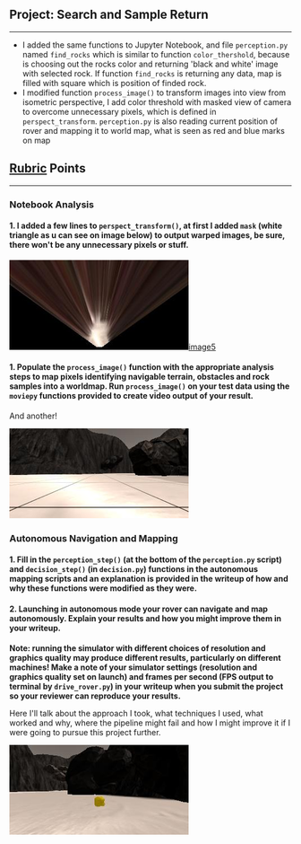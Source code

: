 ## Project: Search and Sample Return
---



* I added the same functions to Jupyter Notebook, and file `perception.py` named `find_rocks` which is similar to function `color_thershold`, because is choosing out the rocks color and returning 'black and white' image with selected rock. If function `find_rocks` is returning any data, map is filled with square which is position of finded rock.
* I modified function `process_image()` to transform images into view from isometric perspective, I add color threshold with masked view of camera to overcome unnecessary pixels, which is defined in `perspect_transform`. `perception.py` is also reading current position of rover and mapping it to world map, what is seen as red and blue marks on map

[//]: # (Image References)

[image1]: ./misc/rover_image.jpg
[image2]: ./calibration_images/example_grid1.jpg
[image3]: ./calibration_images/example_rock1.jpg 
[image4]: ./output/warped_example.jpg 
[image5]: ./output/mask_example.jpg

## [Rubric](https://review.udacity.com/#!/rubrics/916/view) Points

---

### Notebook Analysis
#### 1. I added a few lines to `perspect_transform()`, at first I added `mask` (white triangle as u can see on image below) to output warped images, be sure, there won't be any unnecessary pixels or stuff.

![alt text][image4][image5]



#### 1. Populate the `process_image()` function with the appropriate analysis steps to map pixels identifying navigable terrain, obstacles and rock samples into a worldmap.  Run `process_image()` on your test data using the `moviepy` functions provided to create video output of your result. 
And another! 

![alt text][image2]
### Autonomous Navigation and Mapping

#### 1. Fill in the `perception_step()` (at the bottom of the `perception.py` script) and `decision_step()` (in `decision.py`) functions in the autonomous mapping scripts and an explanation is provided in the writeup of how and why these functions were modified as they were.


#### 2. Launching in autonomous mode your rover can navigate and map autonomously.  Explain your results and how you might improve them in your writeup.  

**Note: running the simulator with different choices of resolution and graphics quality may produce different results, particularly on different machines!  Make a note of your simulator settings (resolution and graphics quality set on launch) and frames per second (FPS output to terminal by `drive_rover.py`) in your writeup when you submit the project so your reviewer can reproduce your results.**

Here I'll talk about the approach I took, what techniques I used, what worked and why, where the pipeline might fail and how I might improve it if I were going to pursue this project further.  



![alt text][image3]


